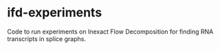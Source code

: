 # ifd-experiments
Code to run experiments on Inexact Flow Decomposition for finding RNA transcripts in splice graphs.
